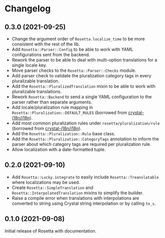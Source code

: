 # Changelog

## 0.3.0 (2021-09-25)

- Change the argument order of `Rosetta.localize_time` to be more consistent
  with the rest of the lib.
- Add `Rosetta::Parser::Config` to be able to work with YAML configurations sent
  from the backend.
- Rework the parser to be able to deal with multi-option translations for a
  single locale key.
- Move parser checks to the `Rosetta::Parser::Checks` module.
- Add parser check to validate the pluralization category tags in every
  pluralizable translation.
- Add the `Rosetta::PluralizedTranslation` mixin to be able to work with
  pluralizable translations.
- Rework `Rosetta::Backend` to send a single YAML configuration to the parser
  rather than separate arguments.
- Add locale/pluralization rule mapping in `Rosetta::Pluralization::DEFAULT_RULES`
  (borrowed from [crystal-i18n/i18n](https://github.com/crystal-i18n/i18n)).
- Add most common pluralization rules under `rosetta/pluralization/rule`
  (borrowed from [crystal-i18n/i18n](https://github.com/crystal-i18n/i18n)).
- Add the `Rosetta::Pluralization::Rule` base class.
- Add the `Rosetta::Pluralization::CategoryTags` annotation to inform the parser
  about which category tags are required per pluralization rule.
- Allow localization with a date-formatted tuple.

## 0.2.0 (2021-09-10)

- Add `Rosetta::Lucky.integrate` to easily include `Rosetta::Treanslatable`
  where localizations may be used.
- Create `Rosetta::SimpleTranslation` and `Rosetta::InterpolatedTranslation`
  mixins to simplify the builder.
- Raise a compile error when translations with interpolations are converted to
  string using Crystal string interpolation or by calling `to_s`.

## 0.1.0 (2021-09-08)

Initial release of Rosetta with documentation.
